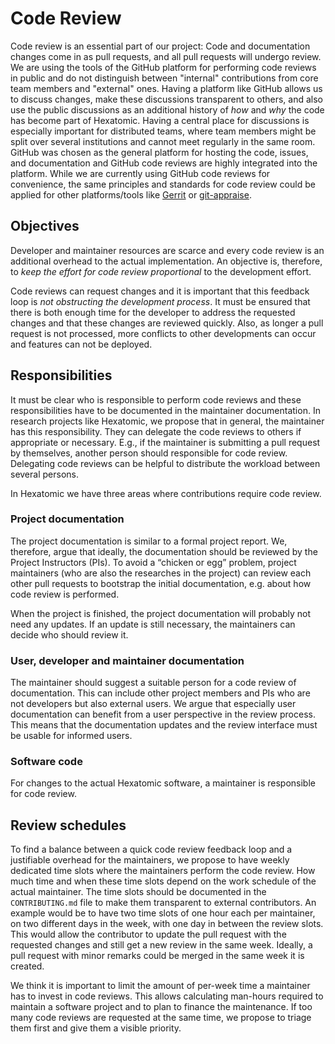 # Code Review

Code review is an essential part of our project: Code and documentation changes come in as pull requests, and all pull requests will undergo review.
We are using the tools of the GitHub platform for performing code reviews in public and do not distinguish between
"internal" contributions from core team members and "external" ones.
Having a platform like GitHub allows us to discuss changes, make these discussions transparent to others, and also use the public discussions as an additional history
of *how* and *why* the code has become part of Hexatomic.
Having a central place for discussions is especially important for distributed teams, where team members might be split over several institutions and cannot meet regularly in the same room.
GitHub was chosen as the general platform for hosting the code, issues, and documentation and GitHub code reviews are highly integrated into the platform.
While we are currently using GitHub code reviews for convenience, the same principles and standards for code review could be applied for other platforms/tools like [Gerrit](https://www.gerritcodereview.com/) or [git-appraise](https://github.com/google/git-appraise).

## Objectives

Developer and maintainer resources are scarce and every code review is an additional overhead to the actual implementation.
An objective is, therefore, to *keep the effort for code review proportional* to the development effort.

Code reviews can request changes and it is important that this feedback loop is *not obstructing the development process*.
It must be ensured that there is both enough time for the developer to address the requested changes and that these changes are reviewed quickly.
Also, as longer a pull request is not processed, more conflicts to other developments can occur and features can not be deployed.

## Responsibilities

It must be clear who is responsible to perform code reviews and these responsibilities have to be documented in the maintainer documentation.
In research projects like Hexatomic, we propose that in general, the maintainer has this responsibility.
They can delegate the code reviews to others if appropriate or necessary.
E.g., if the maintainer is submitting a pull request by themselves, another person should responsible for code review.
Delegating code reviews can be helpful to distribute the workload between several persons.

In Hexatomic we have three areas where contributions require code review.

### Project documentation

The project documentation is similar to a formal project report.
We, therefore, argue that ideally, the documentation should be reviewed by the Project Instructors (PIs).
To avoid a “chicken or egg” problem, project maintainers (who are also the researches in the project) can review each other pull requests to bootstrap the initial documentation, e.g. about how code review is performed.

When the project is finished, the project documentation will probably not need any updates.
If an update is still necessary, the maintainers can decide who should review it.

### User, developer and maintainer documentation

The maintainer should suggest a suitable person for a code review of documentation.
This can include other project members and PIs who are not developers but also external users.
We argue that especially user documentation can benefit from a user perspective in the review process.
This means that the documentation updates and the review interface must be usable for informed users.

### Software code

For changes to the actual Hexatomic software, a maintainer is responsible for code review.

## Review schedules

To find a balance between a quick code review feedback loop and a justifiable overhead for the maintainers, we propose
to have weekly dedicated time slots where the maintainers perform the code review.
How much time and when these time slots depend on the work schedule of the actual maintainer.
The time slots should be documented in the `CONTRIBUTING.md` file to make them transparent to external contributors.
An example would be to have two time slots of one hour each per maintainer, on two different days in the week, with one day in between the review slots.
This would allow the contributor to update the pull request with the requested changes and still get a new review in the same week.
Ideally, a pull request with minor remarks could be merged in the same week it is created.

We think it is important to limit the amount of per-week time a maintainer has to invest in code reviews.
This allows calculating man-hours required to maintain a software project and to plan to finance the maintenance.
If too many code reviews are requested at the same time, we propose to triage them first and give them a visible priority.
